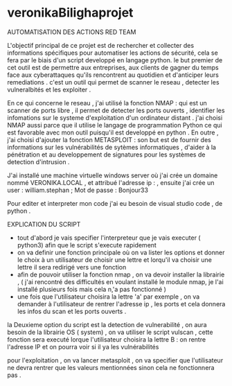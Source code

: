 # veronikaBilighaprojet
 AUTOMATISATION DES ACTIONS RED TEAM 
 
L'objectif principal de ce projet est de rechercher et collecter des informations spécifiques pour automatiser les actions de sécurité, cela se fera par le biais d'un script developpé en langage python. le but premier de cet outil est de permettre aux entreprises, aux clients de gagner du temps face aux cyberattaques qu'ils rencontrent au quotidien et d'anticiper leurs remediations . c'est un outil qui permet de scanner le reseau , detecter les vulneralbités et les exploiter .

En ce qui concerne le reseau , j'ai utilisé la fonction NMAP : qui est un scanner de ports libre , il permet de detecter les ports ouverts , identifier les infomations sur le systeme d'exploitation d'un ordinateur distant . j'ai choisi NMAP aussi parce que il utilise le langage de programmation Python ce qui est favorable avec mon outil puisqu'il est developpé en python . En outre , j'ai choisi d'ajouter  la fonction METASPLOIT : son but  est de fournir des informations sur les vulnérabilités de sytèmes informatiques , d'aider à la pénétration et au developpement  de signatures pour les systèmes de detection d'intrusion . 

J'ai installé une machine virtuelle windows server où j'ai crée un domaine nommé VERONIKA.LOCAL , et attribué l'adresse ip :  , ensuite j'ai crée un user : william.stephan ; Mot de passe : Bonjour33 

Pour editer et interpreter mon code j'ai eu besoin de visual studio code , de python  . 

EXPLICATION DU SCRIPT 

- tout d'abord je vais specifier l'interpreteur que je vais executer ( python3) afin que le script s'execute rapidement  
- on va definir une fonction principale où on va lister les options  et donner le choix à un utilisateur de choisir une lettre et lorqu'il va choisir une lettre  il sera redirigé vers une fonction 
- afin de pouvoir utiliser la fonction nmap , on va devoir installer la librairie , ( j'ai rencontré des difficultés en voulant installé le module nmap, je l'ai installé plusieurs fois mais cela n,'a pas fonctionné )
-  une fois que l'utilisateur choisira la lettre 'a' par exemple , on va demander à l'utilisateur de rentrer l'adresse ip , les ports et cela donnera les infos du scan et les ports ouverts . 

la Deuxieme option du script est la detection de vulnerabilité , on aura besoin de la librairie OS ( system)  , on va utiliser le script vulscan , cette fonction sera executé lorque l'utilisateur choisira la lettre B : on rentre l'adresse IP et on pourra voir si il ya les vulnérabilités 

pour l'exploitation , on va lancer metasploit , on va specifier que l'utilisateur ne devra rentrer que les valeurs mentionnées sinon cela ne fonctionnera pas . 
